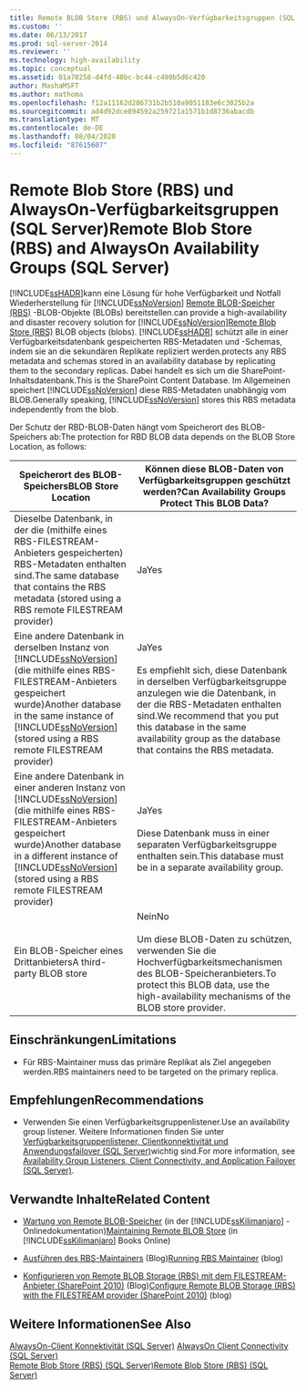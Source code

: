 ```yaml
---
title: Remote BLOB Store (RBS) und AlwaysOn-Verfügbarkeitsgruppen (SQL Server) | Microsoft-Dokumentation
ms.custom: ''
ms.date: 06/13/2017
ms.prod: sql-server-2014
ms.reviewer: ''
ms.technology: high-availability
ms.topic: conceptual
ms.assetid: 01a70258-d4fd-40bc-bc44-c490b5d6c420
author: MashaMSFT
ms.author: mathoma
ms.openlocfilehash: f12a11162d286731b2b510a9051183e6c3025b2a
ms.sourcegitcommit: ad4d92dce894592a259721a1571b1d8736abacdb
ms.translationtype: MT
ms.contentlocale: de-DE
ms.lasthandoff: 08/04/2020
ms.locfileid: "87615607"
---
```

# <a name="remote-blob-store-rbs-and-alwayson-availability-groups-sql-server"></a><span data-ttu-id="52e30-102">Remote Blob Store (RBS) und AlwaysOn-Verfügbarkeitsgruppen (SQL Server)</span><span class="sxs-lookup"><span data-stu-id="52e30-102">Remote Blob Store (RBS) and AlwaysOn Availability Groups (SQL Server)</span></span>
  [!INCLUDE[ssHADR](../../../includes/sshadr-md.md)]<span data-ttu-id="52e30-103">kann eine Lösung für hohe Verfügbarkeit und Notfall Wiederherstellung für [!INCLUDE[ssNoVersion](../../../includes/ssnoversion-md.md)] [Remote BLOB-Speicher (RBS)](../../../relational-databases/blob/remote-blob-store-rbs-sql-server.md) -BLOB-Objekte (BLOBs) bereitstellen.</span><span class="sxs-lookup"><span data-stu-id="52e30-103">can provide a high-availability and disaster recovery solution for [!INCLUDE[ssNoVersion](../../../includes/ssnoversion-md.md)][Remote Blob Store (RBS)](../../../relational-databases/blob/remote-blob-store-rbs-sql-server.md) BLOB objects (blobs).</span></span> [!INCLUDE[ssHADR](../../../includes/sshadr-md.md)] <span data-ttu-id="52e30-104">schützt alle in einer Verfügbarkeitsdatenbank gespeicherten RBS-Metadaten und -Schemas, indem sie an die sekundären Replikate repliziert werden.</span><span class="sxs-lookup"><span data-stu-id="52e30-104">protects any RBS metadata and schemas stored in an availability database by replicating them to the secondary replicas.</span></span> <span data-ttu-id="52e30-105">Dabei handelt es sich um die SharePoint-Inhaltsdatenbank.</span><span class="sxs-lookup"><span data-stu-id="52e30-105">This is the SharePoint Content Database.</span></span> <span data-ttu-id="52e30-106">Im Allgemeinen speichert [!INCLUDE[ssNoVersion](../../../includes/ssnoversion-md.md)] diese RBS-Metadaten unabhängig vom BLOB.</span><span class="sxs-lookup"><span data-stu-id="52e30-106">Generally speaking, [!INCLUDE[ssNoVersion](../../../includes/ssnoversion-md.md)] stores this RBS metadata independently from the blob.</span></span>  
  
 <span data-ttu-id="52e30-107">Der Schutz der RBD-BLOB-Daten hängt vom Speicherort des BLOB-Speichers ab:</span><span class="sxs-lookup"><span data-stu-id="52e30-107">The protection for RBD BLOB data depends on the BLOB Store Location, as follows:</span></span>  
  
|<span data-ttu-id="52e30-108">Speicherort des BLOB-Speichers</span><span class="sxs-lookup"><span data-stu-id="52e30-108">BLOB Store Location</span></span>|<span data-ttu-id="52e30-109">Können diese BLOB-Daten von Verfügbarkeitsgruppen geschützt werden?</span><span class="sxs-lookup"><span data-stu-id="52e30-109">Can Availability Groups Protect This BLOB Data?</span></span>|  
|-------------------------|-----------------------------------------------------|  
|<span data-ttu-id="52e30-110">Dieselbe Datenbank, in der die (mithilfe eines RBS-FILESTREAM-Anbieters gespeicherten) RBS-Metadaten enthalten sind.</span><span class="sxs-lookup"><span data-stu-id="52e30-110">The same database that contains the RBS metadata  (stored using a RBS remote FILESTREAM provider)</span></span>|<span data-ttu-id="52e30-111">Ja</span><span class="sxs-lookup"><span data-stu-id="52e30-111">Yes</span></span>|  
|<span data-ttu-id="52e30-112">Eine andere Datenbank in derselben Instanz von [!INCLUDE[ssNoVersion](../../../includes/ssnoversion-md.md)] (die mithilfe eines RBS-FILESTREAM-Anbieters gespeichert wurde)</span><span class="sxs-lookup"><span data-stu-id="52e30-112">Another database in the same instance of [!INCLUDE[ssNoVersion](../../../includes/ssnoversion-md.md)] (stored using a RBS remote FILESTREAM provider)</span></span>|<span data-ttu-id="52e30-113">Ja</span><span class="sxs-lookup"><span data-stu-id="52e30-113">Yes</span></span><br /><br /> <span data-ttu-id="52e30-114">Es empfiehlt sich, diese Datenbank in derselben Verfügbarkeitsgruppe anzulegen wie die Datenbank, in der die RBS-Metadaten enthalten sind.</span><span class="sxs-lookup"><span data-stu-id="52e30-114">We recommend that you put this database in the same availability group as the database that contains the RBS metadata.</span></span>|  
|<span data-ttu-id="52e30-115">Eine andere Datenbank in einer anderen Instanz von [!INCLUDE[ssNoVersion](../../../includes/ssnoversion-md.md)] (die mithilfe eines RBS-FILESTREAM-Anbieters gespeichert wurde)</span><span class="sxs-lookup"><span data-stu-id="52e30-115">Another database in a different instance of [!INCLUDE[ssNoVersion](../../../includes/ssnoversion-md.md)] (stored using a RBS remote FILESTREAM provider)</span></span>|<span data-ttu-id="52e30-116">Ja</span><span class="sxs-lookup"><span data-stu-id="52e30-116">Yes</span></span><br /><br /> <span data-ttu-id="52e30-117">Diese Datenbank muss in einer separaten Verfügbarkeitsgruppe enthalten sein.</span><span class="sxs-lookup"><span data-stu-id="52e30-117">This database must be in a separate availability group.</span></span>|  
|<span data-ttu-id="52e30-118">Ein BLOB-Speicher eines Drittanbieters</span><span class="sxs-lookup"><span data-stu-id="52e30-118">A third-party BLOB store</span></span>|<span data-ttu-id="52e30-119">Nein</span><span class="sxs-lookup"><span data-stu-id="52e30-119">No</span></span><br /><br /> <span data-ttu-id="52e30-120">Um diese BLOB-Daten zu schützen, verwenden Sie die Hochverfügbarkeitsmechanismen des BLOB-Speicheranbieters.</span><span class="sxs-lookup"><span data-stu-id="52e30-120">To protect this BLOB data, use the high-availability mechanisms of the BLOB store provider.</span></span>|  
  
##  <a name="limitations"></a><a name="Limitations"></a> <span data-ttu-id="52e30-121">Einschränkungen</span><span class="sxs-lookup"><span data-stu-id="52e30-121">Limitations</span></span>  
  
-   <span data-ttu-id="52e30-122">Für RBS-Maintainer muss das primäre Replikat als Ziel angegeben werden.</span><span class="sxs-lookup"><span data-stu-id="52e30-122">RBS maintainers need to be targeted on the primary replica.</span></span>  
  
##  <a name="recommendations"></a><a name="Recommendations"></a> <span data-ttu-id="52e30-123">Empfehlungen</span><span class="sxs-lookup"><span data-stu-id="52e30-123">Recommendations</span></span>  
  
-   <span data-ttu-id="52e30-124">Verwenden Sie einen Verfügbarkeitsgruppenlistener.</span><span class="sxs-lookup"><span data-stu-id="52e30-124">Use an availability group listener.</span></span> <span data-ttu-id="52e30-125">Weitere Informationen finden Sie unter [Verfügbarkeitsgruppenlistener, Clientkonnektivität und Anwendungsfailover &#40;SQL Server&#41;](../../listeners-client-connectivity-application-failover.md)wichtig sind.</span><span class="sxs-lookup"><span data-stu-id="52e30-125">For more information, see [Availability Group Listeners, Client Connectivity, and Application Failover &#40;SQL Server&#41;](../../listeners-client-connectivity-application-failover.md).</span></span>  
  
##  <a name="related-content"></a><a name="RelatedContent"></a> <span data-ttu-id="52e30-126">Verwandte Inhalte</span><span class="sxs-lookup"><span data-stu-id="52e30-126">Related Content</span></span>  
  
-   <span data-ttu-id="52e30-127">[Wartung von Remote BLOB-Speicher](https://msdn.microsoft.com/library/gg316773\(SQL.105\).aspx) (in der [!INCLUDE[ssKilimanjaro](../../../includes/sskilimanjaro-md.md)] -Onlinedokumentation)</span><span class="sxs-lookup"><span data-stu-id="52e30-127">[Maintaining Remote BLOB Store](https://msdn.microsoft.com/library/gg316773\(SQL.105\).aspx) (in [!INCLUDE[ssKilimanjaro](../../../includes/sskilimanjaro-md.md)] Books Online)</span></span>  
  
-   <span data-ttu-id="52e30-128">[Ausführen des RBS-Maintainers](https://blogs.msdn.com/b/sqlrbs/archive/2010/03/19/running-rbs-maintainer.aspx) (Blog)</span><span class="sxs-lookup"><span data-stu-id="52e30-128">[Running RBS Maintainer](https://blogs.msdn.com/b/sqlrbs/archive/2010/03/19/running-rbs-maintainer.aspx) (blog)</span></span>  
  
-   <span data-ttu-id="52e30-129">[Konfigurieren von Remote BLOB Storage (RBS) mit dem FILESTREAM-Anbieter (SharePoint 2010)](https://blogs.msdn.com/b/mvpawardprogram/archive/2012/04/02/configure-remote-blob-storage-rbs-with-the-filestream-provider-sharepoint-2010.aspx) (Blog)</span><span class="sxs-lookup"><span data-stu-id="52e30-129">[Configure Remote BLOB Storage (RBS) with the FILESTREAM provider (SharePoint 2010)](https://blogs.msdn.com/b/mvpawardprogram/archive/2012/04/02/configure-remote-blob-storage-rbs-with-the-filestream-provider-sharepoint-2010.aspx) (blog)</span></span>  
  
## <a name="see-also"></a><span data-ttu-id="52e30-130">Weitere Informationen</span><span class="sxs-lookup"><span data-stu-id="52e30-130">See Also</span></span>  
 <span data-ttu-id="52e30-131">[AlwaysOn-Client Konnektivität &#40;SQL Server&#41;](always-on-client-connectivity-sql-server.md) </span><span class="sxs-lookup"><span data-stu-id="52e30-131">[AlwaysOn Client Connectivity &#40;SQL Server&#41;](always-on-client-connectivity-sql-server.md) </span></span>  
 [<span data-ttu-id="52e30-132">Remote Blob Store &#40;RBS&#41; &#40;SQL Server&#41;</span><span class="sxs-lookup"><span data-stu-id="52e30-132">Remote Blob Store &#40;RBS&#41; &#40;SQL Server&#41;</span></span>](../../../relational-databases/blob/remote-blob-store-rbs-sql-server.md)  
  
  

